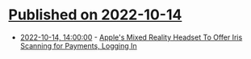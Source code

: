 # [Published on 2022-10-14](index.md)

* [2022-10-14, 14:00:00](https://apple.slashdot.org/story/22/10/14/1336252/apples-mixed-reality-headset-to-offer-iris-scanning-for-payments-logging-in?utm_source=rss1.0mainlinkanon&utm_medium=feed) - [Apple's Mixed Reality Headset To Offer Iris Scanning for Payments, Logging In](https://apple.slashdot.org/story/22/10/14/1336252/apples-mixed-reality-headset-to-offer-iris-scanning-for-payments-logging-in?utm_source=rss1.0mainlinkanon&utm_medium=feed)

